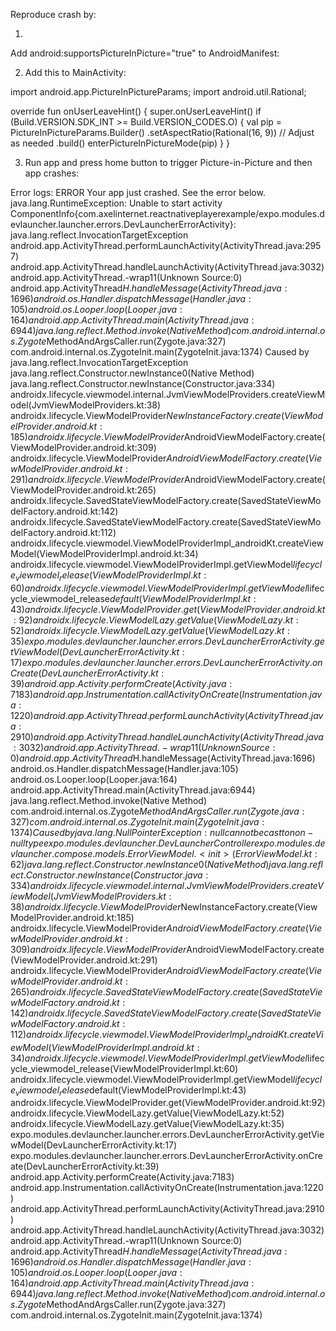 Reproduce crash by:

1.
Add android:supportsPictureInPicture="true" to AndroidManifest:
<manifest xmlns:android="http://schemas.android.com/apk/res/android">
  <uses-permission android:name="android.permission.INTERNET"/>
  <uses-permission android:name="android.permission.READ_EXTERNAL_STORAGE"/>
  <uses-permission android:name="android.permission.SYSTEM_ALERT_WINDOW"/>
  <uses-permission android:name="android.permission.VIBRATE"/>
  <uses-permission android:name="android.permission.WRITE_EXTERNAL_STORAGE"/>
  <queries>
    <intent>
      <action android:name="android.intent.action.VIEW"/>
      <category android:name="android.intent.category.BROWSABLE"/>
      <data android:scheme="https"/>
    </intent>
  </queries>
  <application android:name=".MainApplication" android:label="@string/app_name" android:icon="@mipmap/ic_launcher" android:roundIcon="@mipmap/ic_launcher_round" android:allowBackup="true" android:theme="@style/AppTheme" android:supportsRtl="true" android:enableOnBackInvokedCallback="false">
    <meta-data android:name="expo.modules.updates.ENABLED" android:value="false"/>
    <meta-data android:name="expo.modules.updates.EXPO_UPDATES_CHECK_ON_LAUNCH" android:value="ALWAYS"/>
    <meta-data android:name="expo.modules.updates.EXPO_UPDATES_LAUNCH_WAIT_MS" android:value="0"/>
    <activity 
    android:name=".MainActivity" 
    android:supportsPictureInPicture="true" 
    android:configChanges="keyboard|keyboardHidden|orientation|screenSize|screenLayout|uiMode" android:launchMode="singleTask" android:windowSoftInputMode="adjustResize" android:theme="@style/Theme.App.SplashScreen" android:exported="true" android:screenOrientation="portrait">
      <intent-filter>
        <action android:name="android.intent.action.MAIN"/>
        <category android:name="android.intent.category.LAUNCHER"/>
      </intent-filter>
      <intent-filter>
        <action android:name="android.intent.action.VIEW"/>
        <category android:name="android.intent.category.DEFAULT"/>
        <category android:name="android.intent.category.BROWSABLE"/>
        <data android:scheme="exp+myandroidapp"/>
      </intent-filter>
    </activity>
  </application>
</manifest>

2. Add this to MainActivity:

import android.app.PictureInPictureParams;
import android.util.Rational;

override fun onUserLeaveHint() {
    super.onUserLeaveHint()
    if (Build.VERSION.SDK_INT >= Build.VERSION_CODES.O) {
      val pip = PictureInPictureParams.Builder()
        .setAspectRatio(Rational(16, 9)) // Adjust as needed
        .build()
      enterPictureInPictureMode(pip)
    }
  }

3. Run app and press home button to trigger Picture-in-Picture and then app crashes:

Error logs:
 ERROR  Your app just crashed. See the error below.
java.lang.RuntimeException: Unable to start activity ComponentInfo{com.axelinternet.reactnativeplayerexample/expo.modules.devlauncher.launcher.errors.DevLauncherErrorActivity}: java.lang.reflect.InvocationTargetException
  android.app.ActivityThread.performLaunchActivity(ActivityThread.java:2957)
  android.app.ActivityThread.handleLaunchActivity(ActivityThread.java:3032)
  android.app.ActivityThread.-wrap11(Unknown Source:0)
  android.app.ActivityThread$H.handleMessage(ActivityThread.java:1696)
  android.os.Handler.dispatchMessage(Handler.java:105)
  android.os.Looper.loop(Looper.java:164)
  android.app.ActivityThread.main(ActivityThread.java:6944)
  java.lang.reflect.Method.invoke(Native Method)
  com.android.internal.os.Zygote$MethodAndArgsCaller.run(Zygote.java:327)
  com.android.internal.os.ZygoteInit.main(ZygoteInit.java:1374)
Caused by java.lang.reflect.InvocationTargetException
  java.lang.reflect.Constructor.newInstance0(Native Method)
  java.lang.reflect.Constructor.newInstance(Constructor.java:334)
  androidx.lifecycle.viewmodel.internal.JvmViewModelProviders.createViewModel(JvmViewModelProviders.kt:38)
  androidx.lifecycle.ViewModelProvider$NewInstanceFactory.create(ViewModelProvider.android.kt:185)
  androidx.lifecycle.ViewModelProvider$AndroidViewModelFactory.create(ViewModelProvider.android.kt:309)
  androidx.lifecycle.ViewModelProvider$AndroidViewModelFactory.create(ViewModelProvider.android.kt:291)
  androidx.lifecycle.ViewModelProvider$AndroidViewModelFactory.create(ViewModelProvider.android.kt:265)
  androidx.lifecycle.SavedStateViewModelFactory.create(SavedStateViewModelFactory.android.kt:142)
  androidx.lifecycle.SavedStateViewModelFactory.create(SavedStateViewModelFactory.android.kt:112)
  androidx.lifecycle.viewmodel.ViewModelProviderImpl_androidKt.createViewModel(ViewModelProviderImpl.android.kt:34)
  androidx.lifecycle.viewmodel.ViewModelProviderImpl.getViewModel$lifecycle_viewmodel_release(ViewModelProviderImpl.kt:60)
  androidx.lifecycle.viewmodel.ViewModelProviderImpl.getViewModel$lifecycle_viewmodel_release$default(ViewModelProviderImpl.kt:43)
  androidx.lifecycle.ViewModelProvider.get(ViewModelProvider.android.kt:92)
  androidx.lifecycle.ViewModelLazy.getValue(ViewModelLazy.kt:52)
  androidx.lifecycle.ViewModelLazy.getValue(ViewModelLazy.kt:35)
  expo.modules.devlauncher.launcher.errors.DevLauncherErrorActivity.getViewModel(DevLauncherErrorActivity.kt:17)
  expo.modules.devlauncher.launcher.errors.DevLauncherErrorActivity.onCreate(DevLauncherErrorActivity.kt:39)
  android.app.Activity.performCreate(Activity.java:7183)
  android.app.Instrumentation.callActivityOnCreate(Instrumentation.java:1220)
  android.app.ActivityThread.performLaunchActivity(ActivityThread.java:2910)
  android.app.ActivityThread.handleLaunchActivity(ActivityThread.java:3032)
  android.app.ActivityThread.-wrap11(Unknown Source:0)
  android.app.ActivityThread$H.handleMessage(ActivityThread.java:1696)
  android.os.Handler.dispatchMessage(Handler.java:105)
  android.os.Looper.loop(Looper.java:164)
  android.app.ActivityThread.main(ActivityThread.java:6944)
  java.lang.reflect.Method.invoke(Native Method)
  com.android.internal.os.Zygote$MethodAndArgsCaller.run(Zygote.java:327)
  com.android.internal.os.ZygoteInit.main(ZygoteInit.java:1374)
Caused by java.lang.NullPointerException: null cannot be cast to non-null type expo.modules.devlauncher.DevLauncherController
  expo.modules.devlauncher.compose.models.ErrorViewModel.<init>(ErrorViewModel.kt:62)
  java.lang.reflect.Constructor.newInstance0(Native Method)
  java.lang.reflect.Constructor.newInstance(Constructor.java:334)
  androidx.lifecycle.viewmodel.internal.JvmViewModelProviders.createViewModel(JvmViewModelProviders.kt:38)
  androidx.lifecycle.ViewModelProvider$NewInstanceFactory.create(ViewModelProvider.android.kt:185)
  androidx.lifecycle.ViewModelProvider$AndroidViewModelFactory.create(ViewModelProvider.android.kt:309)
  androidx.lifecycle.ViewModelProvider$AndroidViewModelFactory.create(ViewModelProvider.android.kt:291)
  androidx.lifecycle.ViewModelProvider$AndroidViewModelFactory.create(ViewModelProvider.android.kt:265)
  androidx.lifecycle.SavedStateViewModelFactory.create(SavedStateViewModelFactory.android.kt:142)
  androidx.lifecycle.SavedStateViewModelFactory.create(SavedStateViewModelFactory.android.kt:112)
  androidx.lifecycle.viewmodel.ViewModelProviderImpl_androidKt.createViewModel(ViewModelProviderImpl.android.kt:34)
  androidx.lifecycle.viewmodel.ViewModelProviderImpl.getViewModel$lifecycle_viewmodel_release(ViewModelProviderImpl.kt:60)
  androidx.lifecycle.viewmodel.ViewModelProviderImpl.getViewModel$lifecycle_viewmodel_release$default(ViewModelProviderImpl.kt:43)
  androidx.lifecycle.ViewModelProvider.get(ViewModelProvider.android.kt:92)
  androidx.lifecycle.ViewModelLazy.getValue(ViewModelLazy.kt:52)
  androidx.lifecycle.ViewModelLazy.getValue(ViewModelLazy.kt:35)
  expo.modules.devlauncher.launcher.errors.DevLauncherErrorActivity.getViewModel(DevLauncherErrorActivity.kt:17)
  expo.modules.devlauncher.launcher.errors.DevLauncherErrorActivity.onCreate(DevLauncherErrorActivity.kt:39)
  android.app.Activity.performCreate(Activity.java:7183)
  android.app.Instrumentation.callActivityOnCreate(Instrumentation.java:1220)
  android.app.ActivityThread.performLaunchActivity(ActivityThread.java:2910)
  android.app.ActivityThread.handleLaunchActivity(ActivityThread.java:3032)
  android.app.ActivityThread.-wrap11(Unknown Source:0)
  android.app.ActivityThread$H.handleMessage(ActivityThread.java:1696)
  android.os.Handler.dispatchMessage(Handler.java:105)
  android.os.Looper.loop(Looper.java:164)
  android.app.ActivityThread.main(ActivityThread.java:6944)
  java.lang.reflect.Method.invoke(Native Method)
  com.android.internal.os.Zygote$MethodAndArgsCaller.run(Zygote.java:327)
  com.android.internal.os.ZygoteInit.main(ZygoteInit.java:1374)
